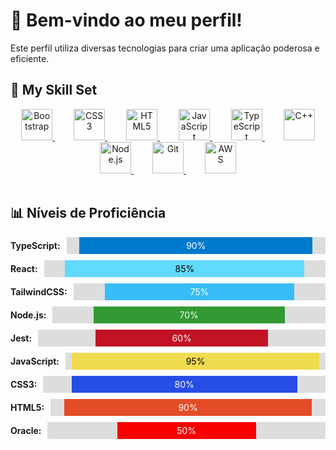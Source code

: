 # 🌟 Bem-vindo ao meu perfil!

Este perfil utiliza diversas tecnologias para criar uma aplicação poderosa e eficiente.

## 🚀 My Skill Set

<div align="center">
  <span style="margin: 15px;">
    <a href="https://getbootstrap.com/docs/3.4/javascript/" target="_blank">
      <img src="https://profilinator.rishav.dev/skills-assets/bootstrap-plain.svg" alt="Bootstrap" height="50" />
    </a>
  </span>
  <span style="margin: 15px;">
    <a href="https://www.w3schools.com/css/" target="_blank">
      <img src="https://profilinator.rishav.dev/skills-assets/css3-original-wordmark.svg" alt="CSS3" height="50" />
    </a>
  </span>
  <span style="margin: 15px;">
    <a href="https://en.wikipedia.org/wiki/HTML5" target="_blank">
      <img src="https://profilinator.rishav.dev/skills-assets/html5-original-wordmark.svg" alt="HTML5" height="50" />
    </a>
  </span>
  <span style="margin: 15px;">
    <a href="https://www.javascript.com/" target="_blank">
      <img src="https://profilinator.rishav.dev/skills-assets/javascript-original.svg" alt="JavaScript" height="50" />
    </a>
  </span>
  <span style="margin: 15px;">
    <a href="https://www.typescriptlang.org/" target="_blank">
      <img src="https://profilinator.rishav.dev/skills-assets/typescript-original.svg" alt="TypeScript" height="50" />
    </a>
  </span>
  <span style="margin: 15px;">
    <a href="https://www.cplusplus.com/" target="_blank">
      <img src="https://profilinator.rishav.dev/skills-assets/cplusplus-original.svg" alt="C++" height="50" />
    </a>
  </span>
  <span style="margin: 15px;">
    <a href="https://nodejs.org/" target="_blank">
      <img src="https://profilinator.rishav.dev/skills-assets/nodejs-original-wordmark.svg" alt="Node.js" height="50" />
    </a>
  </span>
  <span style="margin: 15px;">
    <a href="https://github.com/" target="_blank">
      <img src="https://profilinator.rishav.dev/skills-assets/git-scm-icon.svg" alt="Git" height="50" />
    </a>
  </span>
  <span style="margin: 15px;">
    <a href="https://aws.amazon.com/" target="_blank">
      <img src="https://profilinator.rishav.dev/skills-assets/amazonwebservices-original-wordmark.svg" alt="AWS" height="50" />
    </a>
  </span>
</div>

<br/>

## 📊 Níveis de Proficiência

<div align="center">
  <div style="display: flex; align-items: center; margin-bottom: 10px;">
    <strong>TypeScript:</strong>
    <div style="flex: 1; background-color: #ddd; margin-left: 10px;">
      <div style="width: 90%; background-color: #007acc; padding: 5px 0; color: white; text-align: center;">90%</div>
    </div>
  </div>
  <div style="display: flex; align-items: center; margin-bottom: 10px;">
    <strong>React:</strong>
    <div style="flex: 1; background-color: #ddd; margin-left: 10px;">
      <div style="width: 85%; background-color: #61dafb; padding: 5px 0; color: black; text-align: center;">85%</div>
    </div>
  </div>
  <div style="display: flex; align-items: center; margin-bottom: 10px;">
    <strong>TailwindCSS:</strong>
    <div style="flex: 1; background-color: #ddd; margin-left: 10px;">
      <div style="width: 75%; background-color: #38bdf8; padding: 5px 0; color: white; text-align: center;">75%</div>
    </div>
  </div>
  <div style="display: flex; align-items: center; margin-bottom: 10px;">
    <strong>Node.js:</strong>
    <div style="flex: 1; background-color: #ddd; margin-left: 10px;">
      <div style="width: 70%; background-color: #339933; padding: 5px 0; color: white; text-align: center;">70%</div>
    </div>
  </div>
  <div style="display: flex; align-items: center; margin-bottom: 10px;">
    <strong>Jest:</strong>
    <div style="flex: 1; background-color: #ddd; margin-left: 10px;">
      <div style="width: 60%; background-color: #c21325; padding: 5px 0; color: white; text-align: center;">60%</div>
    </div>
  </div>
  <div style="display: flex; align-items: center; margin-bottom: 10px;">
    <strong>JavaScript:</strong>
    <div style="flex: 1; background-color: #ddd; margin-left: 10px;">
      <div style="width: 95%; background-color: #f0db4f; padding: 5px 0; color: black; text-align: center;">95%</div>
    </div>
  </div>
  <div style="display: flex; align-items: center; margin-bottom: 10px;">
    <strong>CSS3:</strong>
    <div style="flex: 1; background-color: #ddd; margin-left: 10px;">
      <div style="width: 80%; background-color: #264de4; padding: 5px 0; color: white; text-align: center;">80%</div>
    </div>
  </div>
  <div style="display: flex; align-items: center; margin-bottom: 10px;">
    <strong>HTML5:</strong>
    <div style="flex: 1; background-color: #ddd; margin-left: 10px;">
      <div style="width: 90%; background-color: #e34c26; padding: 5px 0; color: white; text-align: center;">90%</div>
    </div>
  </div>
  <div style="display: flex; align-items: center; margin-bottom: 10px;">
    <strong>Oracle:</strong>
    <div style="flex: 1; background-color: #ddd; margin-left: 10px;">
      <div style="width: 50%; background-color: #f80000; padding: 5px 0; color: white; text-align: center;">50%</div>
    </div>
  </div>
</div>


